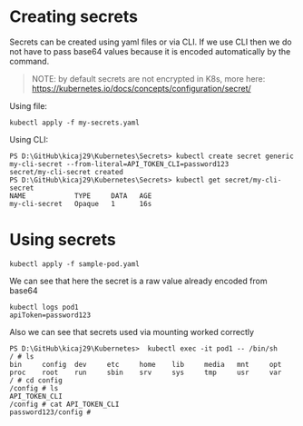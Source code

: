 # Creating secrets

Secrets can be created using yaml files or via CLI.
If we use CLI then we do not have to pass base64 values because it is encoded automatically by the command.

>NOTE: by default secrets are not encrypted in K8s, more here: https://kubernetes.io/docs/concepts/configuration/secret/

Using file:
```
kubectl apply -f my-secrets.yaml
```
Using CLI:
```
PS D:\GitHub\kicaj29\Kubernetes\Secrets> kubectl create secret generic my-cli-secret --from-literal=API_TOKEN_CLI=password123
secret/my-cli-secret created
PS D:\GitHub\kicaj29\Kubernetes\Secrets> kubectl get secret/my-cli-secret
NAME            TYPE     DATA   AGE
my-cli-secret   Opaque   1      16s
```

# Using secrets

```
kubectl apply -f sample-pod.yaml
```
We can see that here the secret is a raw value already encoded from base64
```
kubectl logs pod1
apiToken=password123
```

Also we can see that secrets used via mounting worked correctly

```
PS D:\GitHub\kicaj29\Kubernetes>  kubectl exec -it pod1 -- /bin/sh
/ # ls
bin     config  dev     etc     home    lib     media   mnt     opt     proc    root    run     sbin    srv     sys     tmp     usr     var
/ # cd config
/config # ls
API_TOKEN_CLI
/config # cat API_TOKEN_CLI
password123/config # 
```
